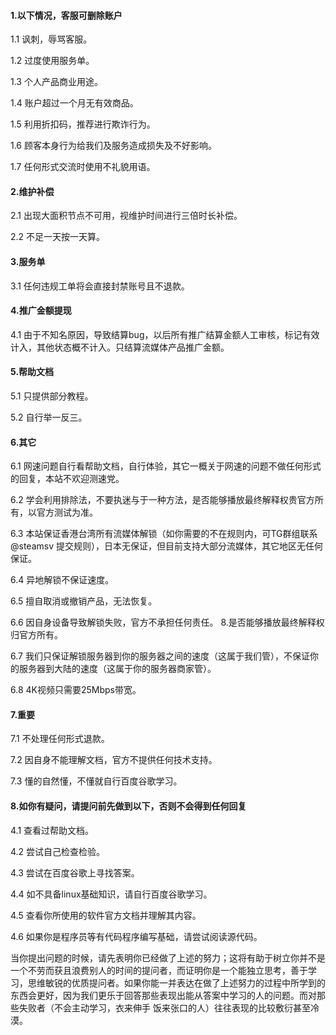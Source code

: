#### 1.以下情况，客服可删除账户

1.1 讽刺，辱骂客服。

1.2 过度使用服务单。

1.3 个人产品商业用途。

1.4 账户超过一个月无有效商品。

1.5 利用折扣码，推荐进行欺诈行为。

1.6 顾客本身行为给我们及服务造成损失及不好影响。

1.7 任何形式交流时使用不礼貌用语。

#### 2.维护补偿

2.1 出现大面积节点不可用，视维护时间进行三倍时长补偿。

2.2 不足一天按一天算。

#### 3.服务单

3.1 任何违规工单将会直接封禁账号且不退款。

#### 4.推广金额提现

4.1 由于不知名原因，导致结算bug，以后所有推广结算金额人工审核，标记有效计入，其他状态概不计入。只结算流媒体产品推广金额。

#### 5.帮助文档

5.1 只提供部分教程。

5.2 自行举一反三。

#### 6.其它

6.1 网速问题自行看帮助文档，自行体验，其它一概关于网速的问题不做任何形式的回复，本站不欢迎测速党。

6.2 学会利用排除法，不要执迷与于一种方法，是否能够播放最终解释权贵官方所有，以官方测试为准。

6.3 本站保证香港台湾所有流媒体解锁（如你需要的不在规则内，可TG群组联系 @steamsv 提交规则），日本无保证，但目前支持大部分流媒体，其它地区无任何保证。

6.4 异地解锁不保证速度。

6.5 擅自取消或撤销产品，无法恢复。

6.6 因自身设备导致解锁失败，官方不承担任何责任。 8.是否能够播放最终解释权归官方所有。

6.7 我们只保证解锁服务器到你的服务器之间的速度（这属于我们管），不保证你的服务器到大陆的速度（这属于你的服务器商家管）。

6.8 4K视频只需要25Mbps带宽。

#### 7.重要

7.1 不处理任何形式退款。

7.2 因自身不能理解文档，官方不提供任何技术支持。

7.3 懂的自然懂，不懂就自行百度谷歌学习。

#### 8.如你有疑问，请提问前先做到以下，否则不会得到任何回复

4.1 查看过帮助文档。

4.2 尝试自己检查检验。

4.3 尝试在百度谷歌上寻找答案。

4.4 如不具备linux基础知识，请自行百度谷歌学习。

4.5 查看你所使用的软件官方文档并理解其内容。

4.6 如果你是程序员等有代码程序编写基础，请尝试阅读源代码。

&#x20;当你提出问题的时候，请先表明你已经做了上述的努力；这将有助于树立你并不是一个不劳而获且浪费别人的时间的提问者，而证明你是一个能独立思考，善于学习，思维敏锐的优质提问者。如果你能一并表达在做了上述努力的过程中所学到的东西会更好，因为我们更乐于回答那些表现出能从答案中学习的人的问题。而对那些失败者（不会主动学习，衣来伸手 饭来张口的人）往往表现的比较敷衍甚至冷漠。